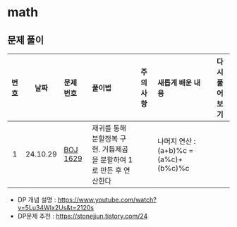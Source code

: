 # math

## 문제 풀이

| 번호 |    날짜    | 문제 번호                                            | 풀이법                                     | 주의사항 | 새롭게 배운 내용                        | 다시 풀어보기 |
|:--:|:--------:|:-------------------------------------------------|:----------------------------------------|:-----|:---------------------------------|:-------:|
| 1  | 24.10.29 | [BOJ 1629](https://www.acmicpc.net/problem/1629) | 재귀를 통해 분할정복 구현. 거듭제곱을 분할하여 1로 만든 후 연산한다 |      | 나머지 연산 : (a+b)%c = (a%c)+(b%c)%c |         |

- DP 개념 설명 : https://www.youtube.com/watch?v=5Lu34WIx2Us&t=2120s
- DP문제 추천 : https://stonejjun.tistory.com/24
